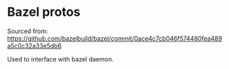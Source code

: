 # Bazel protos

Sourced from: https://github.com/bazelbuild/bazel/commit/0ace4c7cb046f574480fea489a5c0c32a33e5db6

Used to interface with bazel daemon.
